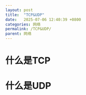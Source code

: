 ```yaml
---
layout: post
title:  "TCP&UDP"
date:   2025-07-06 12:40:39 +0800
categories: 网络
permalink: /TCP&UDP/
parent: 网络
---
```


# 什么是TCP
# 什么是UDP
